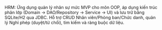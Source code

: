 HRM: Ứng dụng quản lý nhân sự mức MVP cho môn OOP, áp dụng kiến trúc phân lớp (Domain → DAO/Repository → Service → UI) và lưu trữ bằng SQLite/H2 qua JDBC. Hỗ trợ CRUD Nhân viên/Phòng ban/Chức danh, quản lý Nghỉ phép (duyệt/từ chối), tìm kiếm và ràng buộc dữ liệu.


